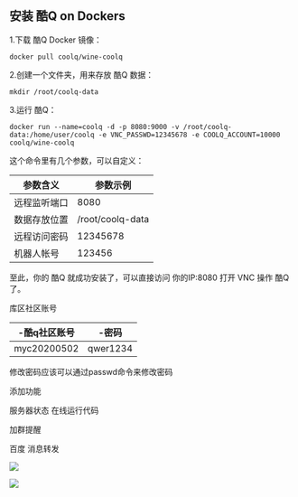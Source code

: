##  安装 酷Q on Dockers

1.下载 酷Q Docker 镜像：

```
docker pull coolq/wine-coolq
```

2.创建一个文件夹，用来存放 酷Q 数据：

```
mkdir /root/coolq-data
```

3.运行 酷Q：

```
docker run --name=coolq -d -p 8080:9000 -v /root/coolq-data:/home/user/coolq -e VNC_PASSWD=12345678 -e COOLQ_ACCOUNT=10000 coolq/wine-coolq
```

这个命令里有几个参数，可以自定义：

| **参数含义** | **参数示例**     |
| ------------ | ---------------- |
| 远程监听端口 | 8080             |
| 数据存放位置 | /root/coolq-data |
| 远程访问密码 | 12345678         |
| 机器人帐号   | 123456           |

至此，你的 酷Q 就成功安装了，可以直接访问 你的IP:8080 打开 VNC 操作 酷Q 了。

库区社区账号

| -酷q社区账号 | -密码    |
| ------------ | -------- |
| myc20200502  | qwer1234 |



修改密码应该可以通过passwd命令来修改密码



添加功能

服务器状态
在线运行代码

加群提醒

百度
消息转发

![](https://imgc.cqp.me/forum/201908/24/164539t76w88zmcc8btvtm.png)



![](https://www.baidu.com/img/dong_f6764cd1911fae7d460b25e31c7e342c.gif)

